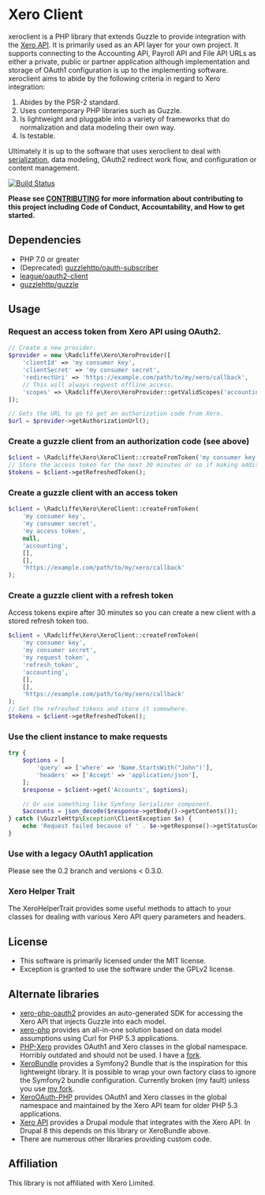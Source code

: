 # Xero Client

xeroclient is a PHP library that extends Guzzle to provide integration with the [Xero API](https://developer.xero.com). It is primarily used as an API layer for your own project. It supports connecting to the Accounting API, Payroll API and File API URLs as either a private, public or partner application although implementation and storage of OAuth1 configuration is up to the implementing software. xeroclient aims to abide by the following criteria in regard to Xero integration:

1. Abides by the PSR-2 standard.
2. Uses contemporary PHP libraries such as Guzzle.
3. Is lightweight and pluggable into a variety of frameworks that do normalization and data modeling their own way.
4. Is testable.

Ultimately it is up to the software that uses xeroclient to deal with [serialization](http://symfony.com/doc/current/components/serializer.html), data modeling, OAuth2 redirect work flow, and configuration or content management.

[![Build Status](https://travis-ci.org/mradcliffe/xeroclient.svg?branch=master)](https://travis-ci.org/mradcliffe/xeroclient)

**Please see [CONTRIBUTING](./CONTRIBUTING.md) for more information about contributing to this project including Code of Conduct, Accountability, and How to get started.**

## Dependencies

* PHP 7.0 or greater
* (Deprecated) [guzzlehttp/oauth-subscriber](https://packagist.org/packages/guzzlehttp/oauth-subscriber)
* [league/oauth2-client](https://packagist.org/packages/league/oauth2-client)
* [guzzlehttp/guzzle](https://packagist.org/packages/guzzlehttp/guzzle)

## Usage

### Request an access token from Xero API using OAuth2.

```php
// Create a new provider.
$provider = new \Radcliffe\Xero\XeroProvider([
    'clientId' => 'my consumer key',
    'clientSecret' => 'my consumer secret',
    'redirectUri' => 'https://example.com/path/to/my/xero/callback',
    // This will always request offline_access.
    'scopes' => \Radcliffe\Xero\XeroProvider::getValidScopes('accounting'),
]);

// Gets the URL to go to get an authorization code from Xero.
$url = $provider->getAuthorizationUrl();
```

### Create a guzzle client from an authorization code (see above)

```php
$client = \Radcliffe\Xero\XeroClient::createFromToken('my consumer key', 'my consumer secret', $code, 'authorization_code', 'accounting');
// Store the access token for the next 30 minutes or so if making additional requests.
$tokens = $client->getRefreshedToken();
```

### Create a guzzle client with an access token

```php
$client = \Radcliffe\Xero\XeroClient::createFromToken(
	'my consumer key',
	'my consumer secret',
	'my access token',
	null,
	'accounting',
	[],
	[],
	'https://example.com/path/to/my/xero/callback'
);
```

### Create a guzzle client with a refresh token

Access tokens expire after 30 minutes so you can create a new client with a stored refresh token too.

```php
$client = \Radcliffe\Xero\XeroClient::createFromToken(
	'my consumer key',
	'my consumer secret',
	'my request token',
	'refresh_token',
	'accounting',
	[],
	[],
	'https://example.com/path/to/my/xero/callback'
);
// Get the refreshed tokens and store it somewhere.
$tokens = $client->getRefreshedToken();
```

### Use the client instance to make requests

```php
try {
	$options = [
		'query' => ['where' => 'Name.StartsWith("John")'],
		'headers' => ['Accept' => 'application/json'],
	];
	$response = $client->get('Accounts', $options);

	// Or use something like Symfony Serializer component.
	$accounts = json_decode($response->getBody()->getContents());
} catch (\GuzzleHttp\Exception\ClientException $e) {
	echo 'Request failed because of ' . $e->getResponse()->getStatusCode();
}

```

### Use with a legacy OAuth1 application

Please see the 0.2 branch and versions < 0.3.0.

### Xero Helper Trait

The XeroHelperTrait provides some useful methods to attach to your classes for dealing with various Xero API query parameters and headers.

## License

* This software is primarily licensed under the MIT license.
* Exception is granted to use the software under the GPLv2 license.

## Alternate libraries

* [xero-php-oauth2](https://github.com/XeroAPI/xero-php-oauth2) provides an auto-generated SDK for accessing the Xero API that injects Guzzle into each model.
* [xero-php](https://github.com/calcinai/xero-php) provides an all-in-one solution based on data model assumptions using Curl for PHP 5.3 applications.
* [PHP-Xero](https://github.com/drpitman/PHP-Xero) provides OAuth1 and Xero classes in the global namespace. Horribly outdated and should not be used. I have a [fork](https://github.com/mradcliffe/PHP-Xero).
* [XeroBundle](https://github.com/james75/XeroBundle) provides a Symfony2 Bundle that is the inspiration for this lightweight library. It is possible to wrap your own factory class to ignore the Symfony2 bundle configuration. Currently broken (my fault) unless you use [my fork](https://github.com/mradcliffe/XeroBundle).
* [XeroOAuth-PHP](https://github.com/XeroAPI/XeroOAuth-PHP) provides OAuth1 and Xero classes in the global namespace and maintained by the Xero API team for older PHP 5.3 applications.
* [Xero API](https://drupal.org/project/xero) provides a Drupal module that integrates with the Xero API. In Drupal 8 this depends on this library or XeroBundle above.
* There are numerous other libraries providing custom code.

## Affiliation

This library is not affiliated with Xero Limited.
